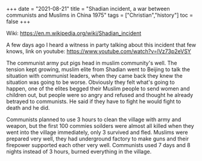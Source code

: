 +++ 
date = "2021-08-21"
title = "Shadian incident, a war between communists and Muslims in China 1975"
tags = ["Christian","history"]
toc = false
+++

Wiki: https://en.m.wikipedia.org/wiki/Shadian_incident

A few days ago I heard a witness in party talking about this incident that few knows, link on youtube: https://www.youtube.com/watch?v=lVz73p2eVSY

The communist army put pigs head in muslim community's well. The tension kept growing, muslim elite from Shadian went to Beijing to talk the situation with communist leaders, when they came back they knew the situation was going to be worse. Obviously they felt what's going to happen, one of the elites begged their Muslim people to send women and children out, but people were so angry and refused and thought he already betrayed to communists. He said if they have to fight he would fight to death and he did.

Communists planned to use 3 hours to clean the village with army and weapon, but the first 100 commies soilders were almost all killed when they went into the village immediately, only 3 survived and fled. Muslims were prepared very well, they had underground factory to make guns and their firepower supported each other very well. Communists used 7 days and 8 nights instead of 3 hours, burned everything in the village.